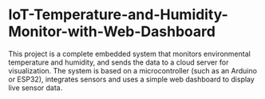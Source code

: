# IoT-Temperature-and-Humidity-Monitor-with-Web-Dashboard
This project is a complete embedded system that monitors environmental temperature and humidity, and sends the data to a cloud server for visualization. The system is based on a microcontroller (such as an Arduino or ESP32), integrates sensors and uses a simple web dashboard to display live sensor data. 
